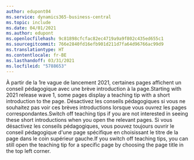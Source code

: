 ```yaml
---
author: edupont04
ms.service: dynamics365-business-central
ms.topic: include
ms.date: 04/01/2021
ms.author: edupont
ms.openlocfilehash: 9c81898cfcfac82ec4719a9a9f802c435ed655c1
ms.sourcegitcommit: 766e2840fd16efb901d211d7fa64d96766ac99d9
ms.translationtype: HT
ms.contentlocale: fr-BE
ms.lasthandoff: 03/31/2021
ms.locfileid: "5788653"
---
```

<span data-ttu-id="1a530-101">À partir de la 1re vague de lancement 2021, certaines pages affichent un conseil pédagogique avec une brève introduction à la page.</span><span class="sxs-lookup"><span data-stu-id="1a530-101">Starting with 2021 release wave 1, some pages display a teaching tip with a short introduction to the page.</span></span> <span data-ttu-id="1a530-102">Désactivez les conseils pédagogiques si vous ne souhaitez pas voir ces brèves introductions lorsque vous ouvrez les pages correspondantes.</span><span class="sxs-lookup"><span data-stu-id="1a530-102">Switch off teaching tips if you are not interested in seeing these short introductions when you open the relevant pages.</span></span> <span data-ttu-id="1a530-103">Si vous désactivez les conseils pédagogiques, vous pouvez toujours ouvrir le conseil pédagogique d'une page spécifique en choisissant le titre de la page dans le coin supérieur gauche.</span><span class="sxs-lookup"><span data-stu-id="1a530-103">If you switch off teaching tips, you can still open the teaching tip for a specific page by choosing the page title in the top left corner.</span></span>  
